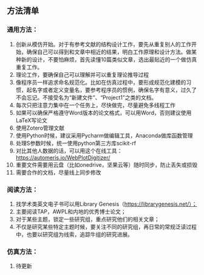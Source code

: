 ## 方法清单

### 通用方法：

1. 创新从模仿开始。对于有参考文献的结构设计工作，要先从重复别人的工作开始，确保自己可以得到和文章中相近的结果，明白工作原理和设计方法。做某种新的设计，不要怕麻烦，首先读懂10篇类似文章，选出最贴近的一个做仿真重复工作。
2. 理论工作，要确保自己可以理解并可以重复理论推导过程
3. 像程序员一样追求命名规范化。比如在仿真过程中，要形成规范化建模的习惯，起名字或者定义变量名，要参考程序员的惯例，确保名字有意义，过久了不会忘记。不接受名为“新建文件”、“Project1”之类的文档。
4. 每次只把注意力集中在一个任务上，尽快做完，尽量避免多线程工作
5. 如果可以确保严格遵守Word版本的论文格式，可以用Word，否则建议使用LaTeX写论文
7. 使用Zotero管理文献
7. 使用Python时候，建议采用Pycharm做编辑工具，Anaconda做库函数管理
8. 处理S参数时候，统一使用python第三方库scikit-rf
9. 对比其他人数据的话，可以用这个在线工具：https://automeris.io/WebPlotDigitizer/
10. 重要文件需要用云盘（比如onedrive，坚果云等）随时同步，防止丢失或损毁
11. 需要合作的文档，尽量线上同步修改

### 阅读方法：


1. 找学术类英文电子书可以用Library Genesis（https://librarygenesis.net/）；
2. 主要阅读TAP，AWPL和内地的优秀博士论文；
3. 对于某些主题，锁定一些研究组，重点研究他们的相关文章；
4. 不仅是研究某些特定主题时候，要关注不同的研究组，再日常的常规泛读过程中，也要以研究组为线索，追踪牛组的研究进展。



### 仿真方法：

1. 待更新
